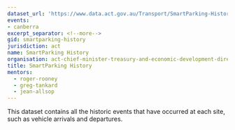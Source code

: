 ```yaml
---
dataset_url: 'https://www.data.act.gov.au/Transport/SmartParking-History/grth-myzs '
events:
- canberra
excerpt_separator: <!--more-->
gid: smartparking-history
jurisdiction: act
name: SmartParking History
organisation: act-chief-minister-treasury-and-economic-development-directorate
title: SmartParking History
mentors:
  - roger-rooney
  - greg-tankard
  - jean-allsop
---
```


This dataset contains all the historic events that have occurred at each site, such as vehicle arrivals and departures.